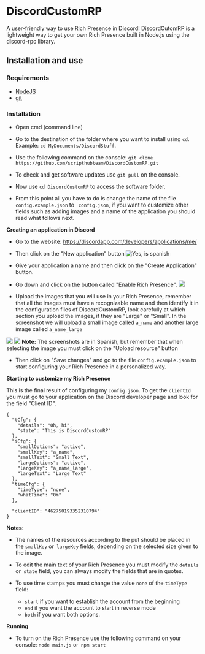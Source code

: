 # DiscordCustomRP
A user-friendly way to use Rich Presence in Discord!
DiscordCutomRP is a lightweight way to get your own Rich Presence built in Node.js using the discord-rpc library.

## Installation and use

### Requirements

* [NodeJS](https://nodejs.org)
* [git](https://git-scm.com/)

### Installation

* Open cmd (command line)

* Go to the destination of the folder where you want to install using `cd`. Example: `cd MyDocuments/DiscordStuff`.

* Use the following command on the console: `git clone https://github.com/scripthubteam/DiscordCustomRP.git`

* To check and get software updates use `git pull` on the console.

* Now use `cd DiscordCustomRP` to access the software folder.

* From this point all you have to do is change the name of the file `config.example.json` to ` config.json`, if you want to customize other fields such as adding images and a name of the application you should read what follows next.

**Creating an application in Discord**

* Go to the website: https://discordapp.com/developers/applications/me/

* Then click on the "New application" button
![Yes, is spanish](https://i.imgur.com/WwagAkU.png)

* Give your application a name and then click on the "Create Application" button.

* Go down and click on the button called "Enable Rich Presence".
![](https://i.imgur.com/sLvHNxm.png)

* Upload the images that you will use in your Rich Presence, remember that all the images must have a recognizable name and then identify it in the configuration files of DiscordCustomRP, look carefully at which section you upload the images, if they are "Large" or "Small". In the screenshot we will upload a small image called `a_name` and another large image called `a_name_large`

![](https://i.imgur.com/6rSeR0U.png)
![](https://i.imgur.com/R85datM.png)
**Note:** The screenshots are in Spanish, but remember that when selecting the image you must click on the "Upload resource" button

* Then click on "Save changes" and go to the file `config.example.json` to start configuring your Rich Presence in a personalized way.

**Starting to customize my Rich Presence**

This is the final result of configuring my `config.json`. To get the `clientId` you must go to your application on the Discord developer page and look for the field "Client ID".
```
{
  "tCfg": {
    "details": "Oh, hi",
    "state": "This is DiscordCustomRP"
  },
  "iCfg": {
    "smallOptions": "active",
    "smallKey": "a_name",
    "smallText": "Small Text",
    "largeOptions": "active",
    "largeKey": "a_name_large",
    "largeText": "Large Text"
  },
  "timeCfg": {
    "timeType": "none",
    "whatTime": "0m"
  },

  "clientID": "462750193352310794"
}
```

**Notes:**
* The names of the resources according to the put should be placed in the `smallKey` or` largeKey` fields, depending on the selected size given to the image.

* To edit the main text of your Rich Presence you must modify the `details` or` state` field, you can always modify the fields that are in quotes.

* To use time stamps you must change the value `none` of the `timeType` field:
  * `start` if you want to establish the account from the beginning
  * `end` if you want the account to start in reverse mode
  * `both` if you want both options.

**Running**

* To turn on the Rich Presence use the following command on your console: `node main.js` or` npm start`